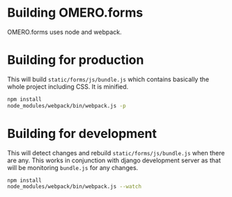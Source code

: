 Building OMERO.forms
================

OMERO.forms uses node and webpack.

Building for production
=======================

This will build `static/forms/js/bundle.js` which contains basically the whole
project including CSS. It is minified.

``` bash
npm install
node_modules/webpack/bin/webpack.js -p
```

Building for development
========================

This will detect changes and rebuild `static/forms/js/bundle.js` when there
are any. This works in conjunction with django development server as that
will be monitoring `bundle.js` for any changes.

``` bash
npm install
node_modules/webpack/bin/webpack.js --watch
```
